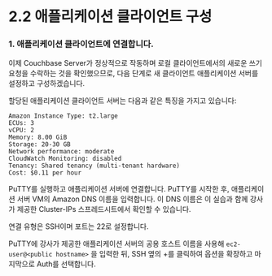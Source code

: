 # 2.2 애플리케이션 클라이언트 구성

### 1. 애플리케이션 클라이언트에 연결합니다.

이제 Couchbase Server가 정상적으로 작동하며 로컬 클라이언트에서의 새로운 쓰기 요청을 수락하는 것을 확인했으므로, 다음 단계로 새 클라이언트 애플리케이션 서버를 설정하고 구성하겠습니다.

할당된 애플리케이션 클라이언트 서버는 다음과 같은 특징을 가지고 있습니다:

```
Amazon Instance Type: t2.large
ECUs: 3
vCPU: 2
Memory: 8.00 GiB
Storage: 20-30 GB
Network performance: moderate
CloudWatch Monitoring: disabled
Tenancy: Shared tenancy (multi-tenant hardware)
Cost: $0.11 per hour
```



PuTTY를 실행하고 애플리케이션 서버에 연결합니다. PuTTY를 시작한 후, 애플리케이션 서버 VM의 Amazon DNS 이름을 입력합니다. 이 DNS 이름은 이 실습과 함께 강사가 제공한 Cluster-IPs 스프레드시트에서 확인할 수 있습니다.

연결 유형은 SSH이며 포트는 22로 설정합니다.

PuTTY에 강사가 제공한 애플리케이션 서버의 공용 호스트 이름을 사용해 `ec2-user@<public hostname>` 을 입력한 뒤, SSH 옆의 +를 클릭하여 옵션을 확장하고 마지막으로 Auth를 선택합니다.
